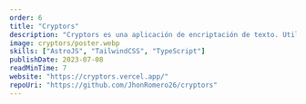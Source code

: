 ```yaml
---
order: 6
title: "Cryptors"
description: "Cryptors es una aplicación de encriptación de texto. Utiliza algoritmos de hash para cifrar y descifrar mensajes de texto y fue desarrollada principalmente para encriptar y desencriptar mis datos personales para guardarlos en algun notebook en línea asegurando la privacidad y seguridad de mis datos."
image: cryptors/poster.webp
skills: ["AstroJS", "TailwindCSS", "TypeScript"]
publishDate: 2023-07-08
readMinTime: 7
website: "https://cryptors.vercel.app/"
repoUri: "https://github.com/JhonRomero26/cryptors"
---
```

